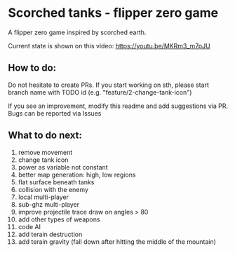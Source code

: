 # Scorched tanks - flipper zero game
A flipper zero game inspired by scorched earth.

Current state is shown on this video: https://youtu.be/MKRm3_m7pJU

## How to do:
Do not hesitate to create PRs. If you start working on sth, please start branch name with TODO id (e.g. "feature/2-change-tank-icon")

If you see an improvement, modify this readme and add suggestions via PR. Bugs can be reported via Issues

## What to do next:
1. remove movement
2. change tank icon
3. power as variable not constant
4. better map generation: high, low regions
5. flat surface beneath tanks
6. collision with the enemy
7. local multi-player
8. sub-ghz multi-player
9. improve projectile trace draw on angles > 80
10. add other types of weapons
11. code AI
12. add terain destruction
13. add terain gravity (fall down after hitting the middle of the mountain)
